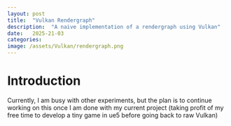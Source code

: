 ```yaml
---
layout: post
title:  "Vulkan Rendergraph"
description:  "A naive implementation of a rendergraph using Vulkan"
date:   2025-21-03
categories: 
image: /assets/Vulkan/rendergraph.png
---
```


# Introduction

Currently, I am busy with other experiments, but the plan is to continue working on this once I am done with my current project (taking profit of my free time to develop a tiny game in ue5 before going back to raw Vulkan)
